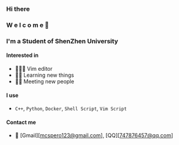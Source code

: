 ### Hi there 

<!--
**mikaizhu/mikaizhu** is a ✨ _special_ ✨ repository because its `README.md` (this file) appears on your GitHub profile.

Here are some ideas to get you started:

- 🔭 I’m currently working on ...
- 🌱 I’m currently learning ...
- 👯 I’m looking to collaborate on ...
- 🤔 I’m looking for help with ...
- 💬 Ask me about ...
- 📫 How to reach me: ...
- 😄 Pronouns: ...
- ⚡ Fun fact: ...
-->

### W e l c o m e 👋

### I'm a Student of ShenZhen University 

#### Interested in

<!-- 
you can put your gifs right there
<img align="right" src="/pepe.gif" width="398" height="394" />
-->

- 👨🏼‍💻 Vim editor 
- 🤹‍♀️ Learning new things
- 👋🏻 Meeting new people

#### I use
- `C++`, `Python`, `Docker`, `Shell Script`, `Vim Script`


#### Contact me
- 📜 [Gmail][mcspero123@gmail.com], [QQ][747876457@qq.com]

